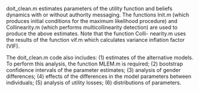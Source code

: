doit_clean.m estimates parameters of the utility function and beliefs dynamics with or without authority messaging.
The functions Init.m (which produces initial conditions for the maximum likelihood procedure) and Collinearity.m 
(which performs multicollinearity detection) are used to produce the above estimates. Note that the function Colli-
nearity.m uses the results of the function vif.m which calculates variance inflation factor (VIF).

The doit_clean.m code also includes:
(1) estimates of the alternative models. To perform this analysis, the function MLEM.m is required;
(2) bootstrap confidence intervals of the parameter estimates;
(3) analysis of gender differences;
(4) effects of the differences in the model parameters between individuals;
(5) analysis of utility losses;
(6) distributions of parameters.
